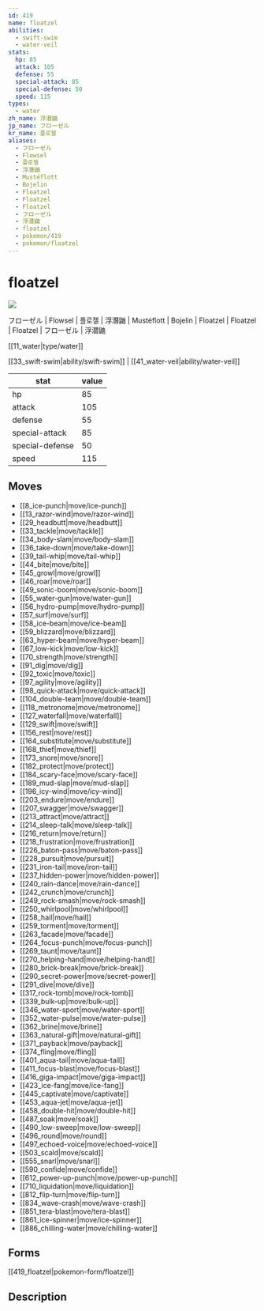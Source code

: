 ```yaml
---
id: 419
name: floatzel
abilities:
  - swift-swim
  - water-veil
stats:
  hp: 85
  attack: 105
  defense: 55
  special-attack: 85
  special-defense: 50
  speed: 115
types:
  - water
zh_name: 浮潜鼬
jp_name: フローゼル
kr_name: 플로젤
aliases:
  - フローゼル
  - Flowsel
  - 플로젤
  - 浮潛鼬
  - Mustéflott
  - Bojelin
  - Floatzel
  - Floatzel
  - Floatzel
  - フローゼル
  - 浮潜鼬
  - floatzel
  - pokemon/419
  - pokemon/floatzel
---
```

# floatzel

![](https://raw.githubusercontent.com/PokeAPI/sprites/master/sprites/pokemon/419.png)

フローゼル | Flowsel | 플로젤 | 浮潛鼬 | Mustéflott | Bojelin | Floatzel | Floatzel | Floatzel | フローゼル | 浮潜鼬

[[11_water|type/water]]

[[33_swift-swim|ability/swift-swim]] | [[41_water-veil|ability/water-veil]]

|stat|value|
|---|---|
|hp|85|
|attack|105|
|defense|55|
|special-attack|85|
|special-defense|50|
|speed|115|


## Moves

- [[8_ice-punch|move/ice-punch]]
- [[13_razor-wind|move/razor-wind]]
- [[29_headbutt|move/headbutt]]
- [[33_tackle|move/tackle]]
- [[34_body-slam|move/body-slam]]
- [[36_take-down|move/take-down]]
- [[39_tail-whip|move/tail-whip]]
- [[44_bite|move/bite]]
- [[45_growl|move/growl]]
- [[46_roar|move/roar]]
- [[49_sonic-boom|move/sonic-boom]]
- [[55_water-gun|move/water-gun]]
- [[56_hydro-pump|move/hydro-pump]]
- [[57_surf|move/surf]]
- [[58_ice-beam|move/ice-beam]]
- [[59_blizzard|move/blizzard]]
- [[63_hyper-beam|move/hyper-beam]]
- [[67_low-kick|move/low-kick]]
- [[70_strength|move/strength]]
- [[91_dig|move/dig]]
- [[92_toxic|move/toxic]]
- [[97_agility|move/agility]]
- [[98_quick-attack|move/quick-attack]]
- [[104_double-team|move/double-team]]
- [[118_metronome|move/metronome]]
- [[127_waterfall|move/waterfall]]
- [[129_swift|move/swift]]
- [[156_rest|move/rest]]
- [[164_substitute|move/substitute]]
- [[168_thief|move/thief]]
- [[173_snore|move/snore]]
- [[182_protect|move/protect]]
- [[184_scary-face|move/scary-face]]
- [[189_mud-slap|move/mud-slap]]
- [[196_icy-wind|move/icy-wind]]
- [[203_endure|move/endure]]
- [[207_swagger|move/swagger]]
- [[213_attract|move/attract]]
- [[214_sleep-talk|move/sleep-talk]]
- [[216_return|move/return]]
- [[218_frustration|move/frustration]]
- [[226_baton-pass|move/baton-pass]]
- [[228_pursuit|move/pursuit]]
- [[231_iron-tail|move/iron-tail]]
- [[237_hidden-power|move/hidden-power]]
- [[240_rain-dance|move/rain-dance]]
- [[242_crunch|move/crunch]]
- [[249_rock-smash|move/rock-smash]]
- [[250_whirlpool|move/whirlpool]]
- [[258_hail|move/hail]]
- [[259_torment|move/torment]]
- [[263_facade|move/facade]]
- [[264_focus-punch|move/focus-punch]]
- [[269_taunt|move/taunt]]
- [[270_helping-hand|move/helping-hand]]
- [[280_brick-break|move/brick-break]]
- [[290_secret-power|move/secret-power]]
- [[291_dive|move/dive]]
- [[317_rock-tomb|move/rock-tomb]]
- [[339_bulk-up|move/bulk-up]]
- [[346_water-sport|move/water-sport]]
- [[352_water-pulse|move/water-pulse]]
- [[362_brine|move/brine]]
- [[363_natural-gift|move/natural-gift]]
- [[371_payback|move/payback]]
- [[374_fling|move/fling]]
- [[401_aqua-tail|move/aqua-tail]]
- [[411_focus-blast|move/focus-blast]]
- [[416_giga-impact|move/giga-impact]]
- [[423_ice-fang|move/ice-fang]]
- [[445_captivate|move/captivate]]
- [[453_aqua-jet|move/aqua-jet]]
- [[458_double-hit|move/double-hit]]
- [[487_soak|move/soak]]
- [[490_low-sweep|move/low-sweep]]
- [[496_round|move/round]]
- [[497_echoed-voice|move/echoed-voice]]
- [[503_scald|move/scald]]
- [[555_snarl|move/snarl]]
- [[590_confide|move/confide]]
- [[612_power-up-punch|move/power-up-punch]]
- [[710_liquidation|move/liquidation]]
- [[812_flip-turn|move/flip-turn]]
- [[834_wave-crash|move/wave-crash]]
- [[851_tera-blast|move/tera-blast]]
- [[861_ice-spinner|move/ice-spinner]]
- [[886_chilling-water|move/chilling-water]]

## Forms



[[419_floatzel|pokemon-form/floatzel]]

## Description



